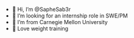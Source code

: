 - 👋 Hi, I’m @SapheSab3r
- 👀 I’m looking for an internship role in SWE/PM
- 🌱 I’m from Carnegie Mellon University
- 💞️ Love weight training 

<!---
SapheSab3r/SapheSab3r is a ✨ special ✨ repository because its `README.md` (this file) appears on your GitHub profile.
You can click the Preview link to take a look at your changes.
--->

